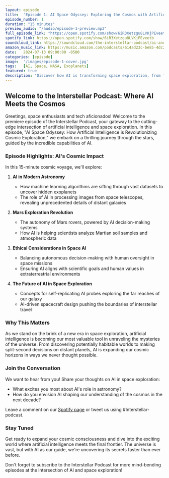 ```yaml
---
layout: episode
title:  'Episode 1: AI Space Odyssey: Exploring the Cosmos with Artificial Intelligence'
episode_number: 1
duration: "15 minutes"
preview_audio: "/audio/episode-1-preview.mp3"
full_episode_link: "https://open.spotify.com/show/6iR3Xetzgu8LVKjPEveetb"
spotify_link: https://open.spotify.com/show/6iR3Xetzgu8LVKjPEveetb
soundcloud_link: https://soundcloud.com/the-interstellar-podcast/ai-and-science-podcast?si=978d23eacb6f4fe99368617e5a0a37b0&utm_source=clipboard&utm_medium=text&utm_campaign=social_sharing
amazon_music_link: https://music.amazon.com/podcasts/614ad23c-be85-4dc2-b07b-510266723045/episodes/449d2331-cf15-43c3-8522-c3bb1b7550a5/the-ai-and-science-podcast-ai-space-odyssey-exploring-the-cosmos-with-artificial-intelligence
date:   2024-07-13 09:00:00 -0500
categories: [episode]
image:  '/images/episode-1-cover.jpg'
tags:   [AI, Space, NASA, Exoplanets]
featured: true
description: "Discover how AI is transforming space exploration, from finding exoplanets to powering Mars rovers. Explore the future of cosmic discovery and the ethical challenges of AI in space."
---
```


## Welcome to the Interstellar Podcast: Where AI Meets the Cosmos

Greetings, space enthusiasts and tech aficionados! Welcome to the premiere episode of the Interstellar Podcast, your gateway to the cutting-edge intersection of artificial intelligence and space exploration. In this episode, "AI Space Odyssey: How Artificial Intelligence is Revolutionizing Cosmic Exploration," we embark on a thrilling journey through the stars, guided by the incredible capabilities of AI.

### Episode Highlights: AI's Cosmic Impact

In this 15-minute cosmic voyage, we'll explore:

1. **AI in Modern Astronomy**
   - How machine learning algorithms are sifting through vast datasets to uncover hidden exoplanets
   - The role of AI in processing images from space telescopes, revealing unprecedented details of distant galaxies

2. **Mars Exploration Revolution**
   - The autonomy of Mars rovers, powered by AI decision-making systems
   - How AI is helping scientists analyze Martian soil samples and atmospheric data

3. **Ethical Considerations in Space AI**
   - Balancing autonomous decision-making with human oversight in space missions
   - Ensuring AI aligns with scientific goals and human values in extraterrestrial environments

4. **The Future of AI in Space Exploration**
   - Concepts for self-replicating AI probes exploring the far reaches of our galaxy
   - AI-driven spacecraft design pushing the boundaries of interstellar travel

### Why This Matters

As we stand on the brink of a new era in space exploration, artificial intelligence is becoming our most valuable tool in unraveling the mysteries of the universe. From discovering potentially habitable worlds to making split-second decisions on distant planets, AI is expanding our cosmic horizons in ways we never thought possible.

### Join the Conversation

We want to hear from you! Share your thoughts on AI in space exploration:
- What excites you most about AI's role in astronomy?
- How do you envision AI shaping our understanding of the cosmos in the next decade?

Leave a comment on our [Spotify page](https://open.spotify.com/show/6iR3Xetzgu8LVKjPEveetb) or tweet us using #Interstellar-podcast.

### Stay Tuned

Get ready to expand your cosmic consciousness and dive into the exciting world where artificial intelligence meets the final frontier. The universe is vast, but with AI as our guide, we're uncovering its secrets faster than ever before.

Don't forget to subscribe to the Interstellar Podcast for more mind-bending episodes at the intersection of AI and space exploration!
